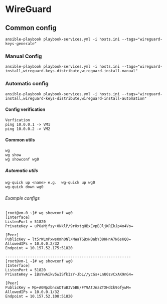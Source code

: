 # WireGuard

## Common config
```
ansible-playbook playbook-services.yml -i hosts.ini --tags="wireguard-keys-generate"
```
### Manual Config
```
ansible-playbook playbook-services.yml -i hosts.ini --tags="wireguard-install,wireguard-keys-distribute,wireguard-install-manual"
```

### Automatic config
```  
ansible-playbook playbook-services.yml -i hosts.ini --tags="wireguard-install,wireguard-keys-distribute,wireguard-install-automation"
```

#### Config verification
```
Verfication
ping 10.0.0.1 -> VM1
ping 10.0.0.2 -> VM2
```
#### Common utils
```
wg
wg show
wg showconf wg0
```

##### Automatic utils
```
wg-quick up <name> e.g.  wg-quick up wg0
wg-quick down wg0
```

###### Example configs
```
[root@vm-0 ~]# wg showconf wg0
[Interface]
ListenPort = 51820
PrivateKey = uPOaMjfsy+0NklP/9rUxtqHBxEvpBJljKREkJp4o4Vo=

[Peer]
PublicKey = lt5rWLmPxwsOmhONl/MWaTGBxNBabY38KHnA7N6sKQ0=
AllowedIPs = 10.0.0.2/32
Endpoint = 10.157.52.175:51820

--------------------------------------------------------
[root@vm-1 ~]# wg showconf wg0
[Interface]
ListenPort = 51820
PrivateKey = iBsYwAikv5wISfkIzY+JbL//ycGs+LnU0zvCxAK9nG4=

[Peer]
PublicKey = Mp+A0NpzbncuDTuB3V6BE/FY9AtJnaZTXHdIk9ofywM=
AllowedIPs = 10.0.0.1/32
Endpoint = 10.157.52.108:51820
```